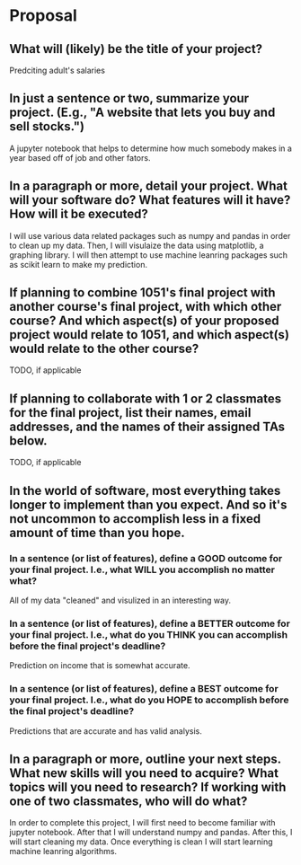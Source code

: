 # Proposal

## What will (likely) be the title of your project?

Predciting adult's salaries

## In just a sentence or two, summarize your project. (E.g., "A website that lets you buy and sell stocks.")

A jupyter notebook that helps to determine how much somebody makes in a year based off of job and other fators.
## In a paragraph or more, detail your project. What will your software do? What features will it have? How will it be executed?

I will use various data related packages such as numpy and pandas in order to clean up my data. Then, I will visulaize the data using matplotlib, a graphing library. I will then attempt to use machine leanring packages such as scikit learn to make my prediction.

## If planning to combine 1051's final project with another course's final project, with which other course? And which aspect(s) of your proposed project would relate to 1051, and which aspect(s) would relate to the other course?

TODO, if applicable

## If planning to collaborate with 1 or 2 classmates for the final project, list their names, email addresses, and the names of their assigned TAs below.

TODO, if applicable

## In the world of software, most everything takes longer to implement than you expect. And so it's not uncommon to accomplish less in a fixed amount of time than you hope.

### In a sentence (or list of features), define a GOOD outcome for your final project. I.e., what WILL you accomplish no matter what?

All of my data "cleaned" and visulized in an interesting way.

### In a sentence (or list of features), define a BETTER outcome for your final project. I.e., what do you THINK you can accomplish before the final project's deadline?

Prediction on income that is somewhat accurate.

### In a sentence (or list of features), define a BEST outcome for your final project. I.e., what do you HOPE to accomplish before the final project's deadline?

Predictions that are accurate and has valid analysis.

## In a paragraph or more, outline your next steps. What new skills will you need to acquire? What topics will you need to research? If working with one of two classmates, who will do what?

In order to complete this project, I will first need to become familiar with jupyter notebook. After that I will understand numpy and pandas. After this, I will start cleaning my data. Once everything is clean I will start learning machine leanring algorithms.